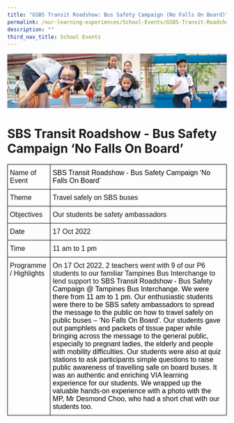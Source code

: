```yaml
---
title: "GSBS Transit Roadshow: Bus Safety Campaign (No Falls On Board)"
permalink: /our-learning-experiences/School-Events/GSBS-Transit-Roadshow-Bus-Safety-Campaign-No-Falls-On-Board/
description: ""
third_nav_title: School Events
---
```

![](/images/Our%20Learning%20Experiences.jpg)

SBS Transit Roadshow - Bus Safety Campaign ‘No Falls On Board’
===============================================================

<style type="text/css">
.tg  {border-collapse:collapse;border-spacing:0;}
.tg td{border-color:black;border-style:solid;border-width:1px;font-family:Arial, sans-serif;font-size:14px;
  overflow:hidden;padding:10px 5px;word-break:normal;}
.tg th{border-color:black;border-style:solid;border-width:1px;font-family:Arial, sans-serif;font-size:14px;
  font-weight:normal;overflow:hidden;padding:10px 5px;word-break:normal;}
.tg .tg-k7n2{color:#121212;font-size:16px;text-align:left;vertical-align:top}
</style>
<table class="tg">
<thead>
  <tr>
    <th class="tg-k7n2">Name of Event</th>
    <th class="tg-k7n2"><span style="color:black">SBS Transit Roadshow - Bus Safety Campaign ‘No Falls On Board’</span></th>
  </tr>
</thead>
<tbody>
  <tr>
    <td class="tg-k7n2">Theme</td>
    <td class="tg-k7n2">Travel safely on SBS buses</td>
  </tr>
  <tr>
    <td class="tg-k7n2">Objectives</td>
    <td class="tg-k7n2">Our students be safety ambassadors </td>
  </tr>
  <tr>
    <td class="tg-k7n2">Date</td>
    <td class="tg-k7n2">17 Oct 2022</td>
  </tr>
  <tr>
    <td class="tg-k7n2">Time</td>
    <td class="tg-k7n2">11 am to 1 pm</td>
  </tr>
  <tr>
    <td class="tg-k7n2">Programme / Highlights<br> </td>
    <td class="tg-k7n2">On 17 Oct 2022, 2 teachers went with 9 of our P6 students to our familiar Tampines Bus Interchange to lend support to <span style="color:black">SBS Transit Roadshow - Bus Safety Campaign @ Tampines Bus Interchange. We were there from 11 am to 1 pm. Our enthusiastic students were there to be SBS safety ambassadors to spread the message to the public on how to travel safely on public buses – ‘No Falls On Board’. Our students gave out pamphlets and packets of tissue paper while bringing across the message to the general public, especially to pregnant ladies, the elderly and people with mobility difficulties. Our students were also at quiz stations to ask participants simple questions to raise public awareness of travelling safe on board buses. It was an authentic and enriching VIA learning experience for our students. We wrapped up the valuable hands-on experience with a photo with the MP, Mr Desmond Choo, who had a short chat with our students too.</span></td>
  </tr>
</tbody>
</table>